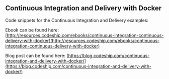## Continuous Integration and Delivery with Docker

Code snippets for the Continuous Integration and Delivery examples:

Ebook can be found here: [http://resources.codeship.com/ebooks/continuous-integration-continuous-delivery-with-docker](http://resources.codeship.com/ebooks/continuous-integration-continuous-delivery-with-docker)

Blog post can be found here: [https://blog.codeship.com/continuous-integration-and-delivery-with-docker/](https://blog.codeship.com/continuous-integration-and-delivery-with-docker/)
